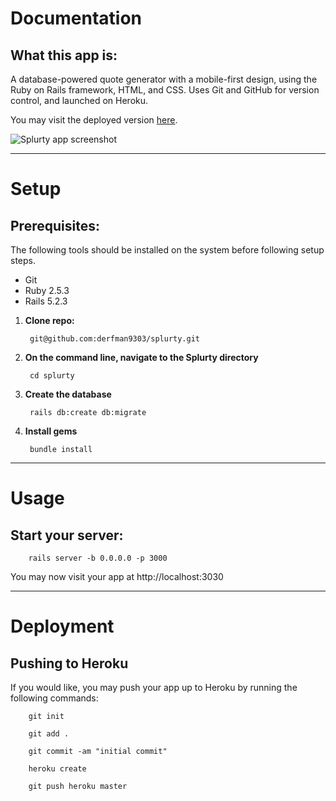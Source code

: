 # Documentation

## What this app is:

A database-powered quote generator with a mobile-first design, using the Ruby on Rails framework, HTML, and CSS. Uses Git and GitHub for version control, and launched on Heroku.

You may visit the deployed version [here](https://splurty-frederichodges.herokuapp.com/).

![Splurty app screenshot](app/assets/images/splurty.PNG "Splurty app screenshot")

***
# Setup

## Prerequisites:
 
 The following tools should be installed on the system before following setup steps.
 
  - Git
  - Ruby 2.5.3
  - Rails 5.2.3
  
1. **Clone repo:**
       
        git@github.com:derfman9303/splurty.git
        
2. **On the command line, navigate to the Splurty directory**
        
        cd splurty

3. **Create the database**
        
        rails db:create db:migrate
        
4. **Install gems**
        
        bundle install

***
# Usage

## Start your server:

        rails server -b 0.0.0.0 -p 3000

You may now visit your app at http://localhost:3030


***
# Deployment

## Pushing to Heroku

If you would like, you may push your app up to Heroku by running the following commands:

        git init
        
        git add .
        
        git commit -am "initial commit"
        
        heroku create
        
        git push heroku master
 
